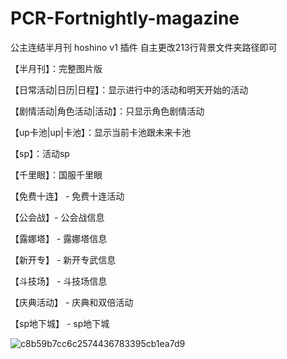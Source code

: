# PCR-Fortnightly-magazine
公主连结半月刊
hoshino v1 插件
自主更改213行背景文件夹路径即可

【半月刊】：完整图片版

【日常活动|日历|日程】：显示进行中的活动和明天开始的活动

【剧情活动|角色活动|活动】：只显示角色剧情活动

【up卡池|up|卡池】：显示当前卡池跟未来卡池

【sp】：活动sp

【千里眼】：国服千里眼

【免费十连】 - 免费十连活动

【公会战】- 公会战信息

【露娜塔】 - 露娜塔信息

【新开专】 - 新开专武信息

【斗技场】 - 斗技场信息

【庆典活动】 - 庆典和双倍活动

【sp地下城】 - sp地下城

![c8b59b7cc6c2574436783395cb1ea7d9](https://github.com/user-attachments/assets/85154f81-9a71-424f-b754-9b614ed012c1)
